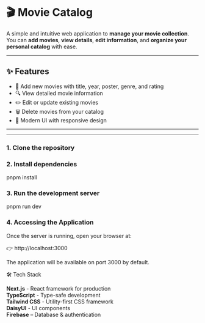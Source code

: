 # 🎬 Movie Catalog

A simple and intuitive web application to **manage your movie collection**.  
You can **add movies**, **view details**, **edit information**, and **organize your personal catalog** with ease.

---

## ✨ Features

- 📌 Add new movies with title, year, poster, genre, and rating  
- 🔍 View detailed movie information  
- ✏️ Edit or update existing movies  
- 🗑️ Delete movies from your catalog  
- 🎨 Modern UI with responsive design  

---
---


### 1. Clone the repository

### 2. Install dependencies 

pnpm install

### 3. Run the development server

pnpm run dev

### 4. Accessing the Application

Once the server is running, open your browser at:

👉 http://localhost:3000

The application will be available on port 3000 by default.

🛠️ Tech Stack

**Next.js** - React framework for production<br/>
**TypeScript** - Type-safe development<br/>
**Tailwind CSS** - Utility-first CSS framework<br/>
**DaisyUI** -  UI components<br/>
**Firebase** – Database & authentication<br/>
